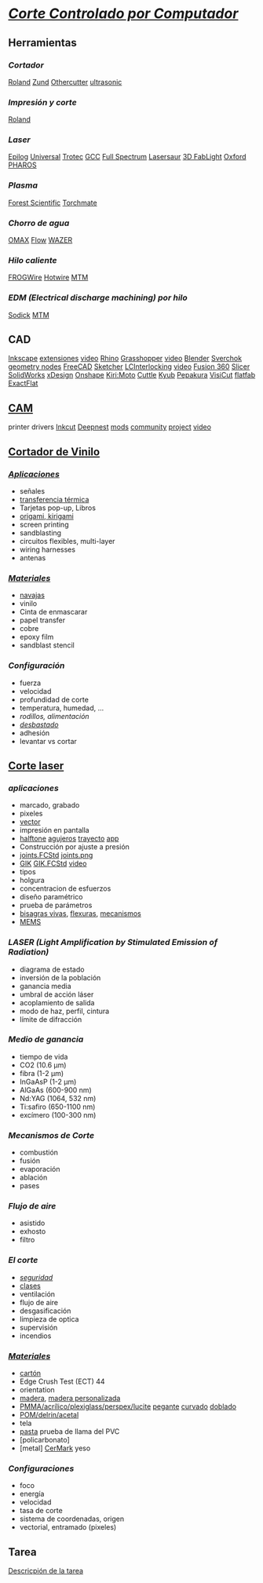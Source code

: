 # _[Corte Controlado por Computador](https://www.fablabcali.org/tecnologias-fablab/)_

 ## Herramientas
### _Cortador_
[Roland](https://www.rolanddga.com/products/vinyl-cutters) [Zund](https://www.zund.com) [Othercutter](https://www.youtube.com/watch?v=PG9lJOnNTzQ) [ultrasonic](https://www.honda-el.co.jp/en/industry)

### _Impresión y corte_
[Roland](https://www.rolanddga.com/products/printers/print-and-cut)

### _Laser_
[Epilog](http://www.epiloglaser.com/product_line.htm) [Universal](http://www.ulsinc.com/products/) [Trotec](http://www.troteclaser.com) [GCC](http://www.gccworld.com/Laser_Engraver.php)
       [Full Spectrum](http://fslaser.com/) [Lasersaur](http://www.lasersaur.com/)
       [3D FabLight](http://3dfablight.com) [Oxford](http://www.oxfordlasers.com/laser-micromachining/) [PHAROS](http://www.lightcon.com/Product/PHAROS.html)

### _Plasma_
[Forest Scientific](http://forestscientific.com/cnc-plasma-cutters) [Torchmate](https://torchmate.com)
 
 ### _Chorro de agua_
[OMAX](https://www.omax.com) [Flow](https://www.flowwaterjet.com) [WAZER](https://www.wazer.com)
 
### _Hilo caliente_
[FROGWire](http://www.3dcutting.com/solutions/frogwire.html) [Hotwire](http://www.hotwiresystems.com/hot-wire-cnc-foam-cutters) [MTM](http://ng.cba.mit.edu/show/video/14.08.modular.mp4)
 
### _EDM (Electrical discharge machining) por hilo_
[Sodick](https://www.sodick.com) [MTM](http://mtm.cba.mit.edu/machines/dwedm/index.html)

## CAD
   [Inkscape](http://www.inkscape.org) [extensiones](https://inkscape.org/gallery/=extension/) [video](http://academy.cba.mit.edu/classes/computer_design/inkscape.mp4)
   [Rhino](http://www.rhino3d.com) [Grasshopper](http://www.grasshopper3d.com) [video](https://www.youtube.com/watch?v=mZ_1jC2FrnY&t=2s)
   [Blender](https://www.blender.org) [Sverchok](http://nikitron.cc.ua/sverch/html/main.html) [geometry nodes](https://wiki.blender.org/wiki/Reference/Release_Notes/2.92/Geometry_Nodes)
   [FreeCAD](https://www.freecadweb.org) [Sketcher](https://www.freecadweb.org/wiki/Sketcher_Workbench) [LCInterlocking](https://github.com/execuc/LCInterlocking) [video](http://academy.cba.mit.edu/classes/computer_design/2Dconstraints.mp4)
   [Fusion 360](http://www.autodesk.com/products/fusion-360/overview) [Slicer](https://knowledge.autodesk.com/es/support/fusion-360/troubleshooting/caas/downloads/downloads/ESP/content/slicer-for-fusion-360.html)
   [SolidWorks](http://www.solidworks.com) [xDesign](https://xdesign.solidworks.com)
   [Onshape](https://www.onshape.com) [Kiri:Moto](https://appstore.onshape.com/apps/CAM/EAAEWYIOMQKBENEMYW2N7MF253CT4WYL6SUJGEY=/description)
   [Cuttle](https://cuttle.xyz) [Kyub](http://kyub.com) [Pepakura](http://www.tamasoft.co.jp/pepakura-en/) [VisiCut](http://hci.rwth-aachen.de/visicut) [flatfab](http://flatfab.com) [ExactFlat](https://www.exactflat.com)

## [CAM](http://academy.cba.mit.edu/classes/computer_cutting/alien.jpg)
   printer drivers
   [Inkcut](https://github.com/inkcut/inkcut) [Deepnest](https://deepnest.io)
   [mods](http://mods.cba.mit.edu/?program=programs/machines/Epilog/cut%20png) [community](http://modsproject.org) [project](https://gitlab.fabcloud.org/pub/project/mods) [video](http://academy.cba.mit.edu/classes/computer_cutting/mods.mp4)

## [Cortador de Vinilo](http://fab.cba.mit.edu/classes/863.18/Harvard/people/victoria/index.html)
### [_Aplicaciones_](http://fab.cba.mit.edu/classes/863.10/people/jie.qi/jieweek10.html)
- señales
- [transferencia térmica](http://academy.cba.mit.edu/classes/computer_cutting/vinyl.jpg)
- Tarjetas pop-up, Libros
- [origami, kirigami](https://origamisimulator.org/)
- screen printing
- sandblasting
- circuitos flexibles, multi-layer
- wiring harnesses
- antenas
  
### [_Materiales_](http://fab.cba.mit.edu/about/fab/inv.html)
- [navajas](https://fabacademy.org/2020/labs/leon/students/adrian-torres/images/week03/week03.16.jpg)
- vinilo
- Cinta de enmascarar
- papel transfer
- cobre
- epoxy film
- sandblast stencil
      
### _Configuración_
 - fuerza
 - velocidad
 - profundidad de corte
 - temperatura, humedad, ...    
 - _rodillos, alimentación_    
 - _[desbastado](http://fab.cba.mit.edu/classes/863.17/Harvard/people/HonghaoDeng/project-9/project-9.html)_
 - adhesión
 - levantar vs cortar

## [Corte laser](http://fabacademy.org/2020/labs/bottrop/students/lena-hagenauer/src/week03.html)

### _aplicaciones_
- marcado, grabado
- pixeles
- [vector](http://academy.cba.mit.edu/classes/computer_cutting/gray.jpg)
- impresión en pantalla
- [halftone](http://academy.cba.mit.edu/classes/computer_cutting/halftone.jpg) [agujeros](http://academy.cba.mit.edu/classes/computer_cutting/holes.jpg) [trayecto](http://academy.cba.mit.edu/classes/computer_cutting/halftone.png) [app](https://xoihazard.com/tools/halftone)
- Construcción por ajuste a presión
- [joints.FCStd](http://academy.cba.mit.edu/classes/computer_cutting/joints.FCStd) [joints.png](http://academy.cba.mit.edu/classes/computer_cutting/joints.png)
- [GIK](http://academy.cba.mit.edu/classes/computer_cutting/gik.jpg) [GIK.FCStd](http://academy.cba.mit.edu/classes/computer_cutting/GIK.FCStd) [video](http://academy.cba.mit.edu/classes/computer_cutting/GIK.mp4)
- tipos  
- holgura  
- concentracion de esfuerzos  
- diseño paramétrico  
- prueba de parámetros
- [bisagras vivas](http://academy.cba.mit.edu/classes/computer_cutting/hinges.jpg), [flexuras](http://academy.cba.mit.edu/classes/computer_cutting/flexures.png), [mecanismos](http://academy.cba.mit.edu/classes/computer_cutting/56836505.pdf)
- [MEMS](http://cba.mit.edu/docs/theses/19.09.Patil.pdf)
 
 ### _LASER (Light Amplification by Stimulated Emission of Radiation)_
- diagrama de estado
- inversión de la población
- ganancia media
- umbral de acción láser
- acoplamiento de salida
- modo de haz, perfil, cintura
- límite de difracción
  
### _Medio de ganancia_
- tiempo de vida
- CO2 (10.6 μm)
- fibra (1-2 μm)
- InGaAsP (1-2 μm)
- AlGaAs (600-900 nm)
- Nd:YAG (1064, 532 nm)
- Ti:safiro (650-1100 nm)
- excímero (100-300 nm)

### _Mecanismos de Corte_
- combustión
- fusión
- evaporación
- ablación
- pases
       
### _Flujo de aire_
- asistido
- exhosto
- filtro

### _El corte_
- [_seguridad_](http://academy.cba.mit.edu/classes/computer_cutting/fire.jpg)
- [clases](http://www.rli.com/resources/articles/classification.aspx)
- ventilación
- flujo de aire
- desgasificación
- limpieza de optica
- supervisión
- incendios

### [_Materiales_](https://www.epiloglaser.com/how-it-works/laser-material-compatibility.htm)
- [cartón](http://www.uline.com/BL_1855/Heavy-Duty-Corrugated-Pads)
- Edge Crush Test (ECT) 44
- orientation
- [madera](https://www.koskisen.com), [madera personalizada](http://www.aircraftplywood.com)
- [PMMA/acrílico/plexiglass/perspex/lucite](https://www.mcmaster.com/#acrylic/=1bgkrkx) [pegante](https://www.mcmaster.com/#standard-acrylic-glue/=1bgkitd) [curvado](https://makezine.com/2013/02/06/workshop-wednesday-heat-bending-acrylic-enclosures) [doblado](https://hcie.csail.mit.edu/research/laserorigami/laserorigami.html)
- [POM/delrin/acetal](http://www.mcmaster.com/#acetal-homopolymer-sheets)
- tela
- [pasta](https://shiraczerninski.wixsite.com/thepastaproject) prueba de llama del PVC
- [policarbonato]
- [metal] [CerMark](https://www.cermarkusa.com/) yeso
  
### _Configuraciones_
 - foco
 - energía
 - velocidad
 - tasa de corte
 - sistema de coordenadas, origen
 - vectorial, entramado (pixeles)

## Tarea
[Descricpión de la tarea](https://classroom.google.com/u/1/c/NDYwODU1OTgwNjA2/a/NDg3MjE4OTE5MTEy/details)